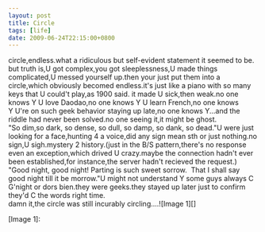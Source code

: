 ```yaml
---
layout: post
title: Circle
tags: [life]
date: 2009-06-24T22:15:00+0800
---
```


  
circle,endless.what a ridiculous but self-evident statement it seemed to be.  
but truth is,U got complex,you got sleeplessness,U made things complicated,U messed yourself up.then your just put them into a circle,which obviously becomed endless.it's just like a piano with so many keys that U could't play,as 1900 said. it made U sick,then weak.no one knows Y U love Daodao,no one knows Y U learn French,no one knows Y U're on such geek behavior staying up late,no one knows Y...and the riddle had never been solved.no one seeing it,it might be ghost.  
"So dim,so dark, so dense, so dull, so damp, so dank, so dead."U were just looking for a face,hunting 4 a voice,did any sign mean sth or just nothing.no sign,U sigh.mystery 2 history.(just in the B/S pattern,there's no response even an exception,which drived U crazy.maybe the connection hadn't ever been established,for instance,the server hadn't recieved the request.)  
"Good night, good night! Parting is such sweet sorrow.  That I shall say good night till it be morrow."U might not understand Y some guys always C G'night or dors bien.they were geeks.they stayed up later just to confirm they'd C the words right time.  
damn it,the circle was still incurably circling....![Image 1][]


[Image 1]: 